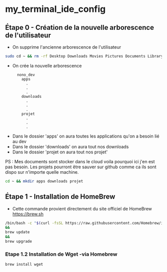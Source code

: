 # my_terminal_ide_config

## Étape 0 - Création de la nouvelle arborescence de l'utilisateur

- On supprime l'ancienne arborescence de l'utilisateur
```bash
sudo cd ~ && rm -rf Desktop Downloads Movies Pictures Documents Library Music Public
```
- On crée la nouvelle arborescence
  ```
    nono_dev
      apps
        .
        .
        .
      downloads
        .
        .
        .
      projet
        .
        .
        .
  ```
- Dans le dossier 'apps' on aura toutes les applications qu'on a besoin lié au dev
- Dans le dossier 'downloads' on aura tout nos downloads
- Dans le dossier 'projet on aura tout nos projet'

PS : Mes documents sont stocker dans le cloud voila pourquoi ici j'en est pas besoin. Les projets pourront être sauver sur github comme ca ils sont dispo sur n'importe quelle machine.

```bash
cd ~ && mkdir apps downloads projet
```

## Étape 1 - Installation de HomeBrew

- Cette commande provient directement du site officiel de HomeBrew https://brew.sh
```bash
/bin/bash -c "$(curl -fsSL https://raw.githubusercontent.com/Homebrew/install/HEAD/install.sh)"
&&
brew update
&&
brew upgrade
```
### Etape 1.2 Installation de Wget -via Homebrew
```bash
brew install wget
```
